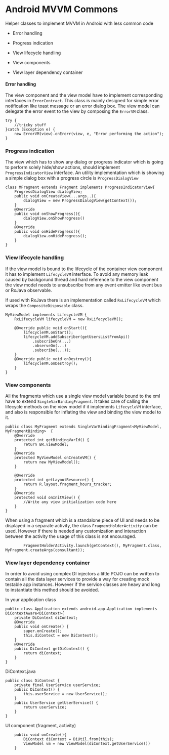 # Android MVVM Commons

Helper classes to implement MVVM in Android with less common code


- Error handling

- Progress indication

- View lifecycle handling

- View components

- View layer dependency container



#### Error handling

The view component and the view model have to implement corresponding interfaces in `ErrorContract`. This class is mainly designed for simple error notification like toast message or an error dialog box. The view model can delegate the error event to the view by composing the `ErrorVM` class.

    try {
        //tricky stuff
    }catch (Exception e) {
        new ErrorVM(view).onErorr(view, e, "Error performing the action");
    }



### Progress indication

The view which has to show any dialog or progress indicator which is going to perform solely hide/show actions, should implement `ProgressIndicatorView` interface. An utility implementation which is showing a simple dialog box with a progress circle is `ProgressDialogView`

    class MFragment extends Fragment implements ProgressIndicatorView{
        ProgressDialogView dialogView;
        public void onCreateView(...args..){
            dialogView = new ProgressDialogView(getContext());
        }
        @Override
        public void onShowProgress(){
            dialogView.onShowProgress()
        }
        @Override
        public void onHideProgress(){
            dialogView.onHideProgress();
        }
    }

### View lifecycle handling
If the view model is bound to the lifecycle of the container view component it has to implement `LifecycleVM` interface. To avoid any memory leak caused by backgorund thread and hard reference to the view component the view model needs to unsubscribe from any event emitter like event bus or RxJava observable.

If used with RxJava there is an implementation called `RxLifecycleVM` which wraps the `CompositeDisposable` class.

    MyViewModel implements LifecycleVM {
        RxLifecycleVM lifecycleVM = new RxLifecycleVM();

        @Override public void onStart(){
            lifecycleVM.onStart();
            lifecycleVM.addSubscriber(getUsersListFromApi()
                .subscribeOn(...)
                .observeOn(...)
                .subscribe(...));
        }
        @Override public void onDestroy(){
            lifecycleVM.onDestroy();
        }
    }

### View components
All the fragments which use a single view model variable bound to the xml have to extend `SingleVarBindingFragment`. It takes care of calling the lifecycle methods on the view model if it implements `LifecycleVM` interface, and also is responsible for inflating the view and binding the view model to it.

    public class MyFragment extends SingleVarBindingFragment<MyViewModel, MyFragmentBinding>  {
        @Override
        protected int getBindingVarId() {
            return BR.viewModel;
        }
        @Override
        protected MyViewModel onCreateVM() {
            return new MyViewModel();
        }

        @Override
        protected int getLayoutResource() {
            return R.layout.fragment_hours_tracker;
        }
        @Override
        protected void onInitView() {
            //Write any view initialization code here
        }
    }

When using a fragment which is a standalone piece of UI and needs to be displayed in a separate activity, the class `FragmentHolderActivity` can be used. However if there is needed any customization and interaction between the activity the usage of this class is not encouraged.

            FragmentHolderActivity.launch(getContext(), MyFragment.class, MyFragment.createArgs(consultant));

### View layer dependency container
In order to avoid using complex DI injectors a little POJO can be written to contain all the data layer services to provide a way for creating mock testable app instances. However if the service classes are heavy and long to instantiate this method should be avoided.

In your application class

    public class Application extends android.app.Application implements DiContextAware<DiContext>{
        private DiContext diContext;
        @Override
        public void onCreate() {
            super.onCreate();
            this.diContext = new DiContext();
        }
        @Override
        public DiContext getDiContext() {
            return diContext;
        }
    }

DiContext.java

    public class DiContext {
        private final UserService userService;
        public DiContext() {
            this.userService = new UserService();
        }
        public UserService getUserService() {
            return userService;
        }
    }

UI component (fragment, activity)

        public void onCreate(){
            DiContext diContext = DiUtil.from(this);
            ViewModel vm = new ViewModel(diContext.getUserService())
        }


